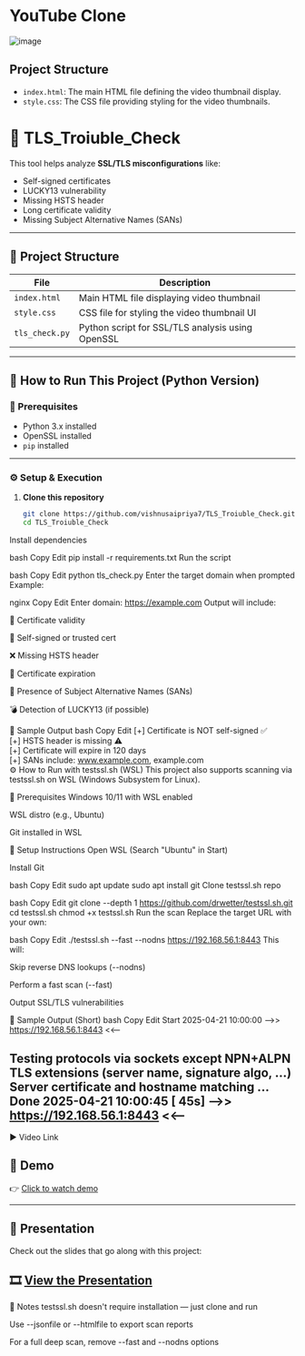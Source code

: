# YouTube Clone

![image](https://github.com/rishiiiidha/youtube-clone/assets/126899168/d52b2aa0-bf71-426d-bbed-1d2127e9be60)

## Project Structure

- `index.html`: The main HTML file defining the video thumbnail display.
- `style.css`: The CSS file providing styling for the video thumbnails.

# 🔐 TLS_Troiuble_Check

This tool helps analyze **SSL/TLS misconfigurations** like:

- Self-signed certificates
- LUCKY13 vulnerability
- Missing HSTS header
- Long certificate validity
- Missing Subject Alternative Names (SANs)

---

## 📁 Project Structure

| File         | Description                                       |
|--------------|---------------------------------------------------|
| `index.html` | Main HTML file displaying video thumbnail         |
| `style.css`  | CSS file for styling the video thumbnail UI       |
| `tls_check.py` | Python script for SSL/TLS analysis using OpenSSL |

---

## 🚀 How to Run This Project (Python Version)

### 🧰 Prerequisites

- Python 3.x installed
- OpenSSL installed
- `pip` installed

---

### ⚙️ Setup & Execution

1. **Clone this repository**
   ```bash
   git clone https://github.com/vishnusaipriya7/TLS_Troiuble_Check.git
   cd TLS_Troiuble_Check
Install dependencies

bash
Copy
Edit
pip install -r requirements.txt
Run the script

bash
Copy
Edit
python tls_check.py
Enter the target domain when prompted Example:

nginx
Copy
Edit
Enter domain: https://example.com
Output will include:

🧾 Certificate validity

🔐 Self-signed or trusted cert

❌ Missing HSTS header

📅 Certificate expiration

🧬 Presence of Subject Alternative Names (SANs)

💣 Detection of LUCKY13 (if possible)

🧪 Sample Output
bash
Copy
Edit
[+] Certificate is NOT self-signed ✅  
[+] HSTS header is missing ⚠️  
[+] Certificate will expire in 120 days  
[+] SANs include: www.example.com, example.com  
⚙️ How to Run with testssl.sh (WSL)
This project also supports scanning via testssl.sh on WSL (Windows Subsystem for Linux).

🧰 Prerequisites
Windows 10/11 with WSL enabled

WSL distro (e.g., Ubuntu)

Git installed in WSL

🧪 Setup Instructions
Open WSL (Search "Ubuntu" in Start)

Install Git

bash
Copy
Edit
sudo apt update
sudo apt install git
Clone testssl.sh repo

bash
Copy
Edit
git clone --depth 1 https://github.com/drwetter/testssl.sh.git
cd testssl.sh
chmod +x testssl.sh
Run the scan Replace the target URL with your own:

bash
Copy
Edit
./testssl.sh --fast --nodns https://192.168.56.1:8443
This will:

Skip reverse DNS lookups (--nodns)

Perform a fast scan (--fast)

Output SSL/TLS vulnerabilities

🧪 Sample Output (Short)
bash
Copy
Edit
Start 2025-04-21 10:00:00  -->>  https://192.168.56.1:8443  <<--

Testing protocols via sockets except NPN+ALPN
TLS extensions (server name, signature algo, ...)
Server certificate and hostname matching
...
Done 2025-04-21 10:00:45 [  45s] -->>  https://192.168.56.1:8443  <<--
---
▶️ Video Link
## 🎥 Demo

👉 [Click to watch demo](https://www.loom.com/share/97cfafc5a417472ea254ed7aed69e2a0?sid=a2286058-3f88-4cad-93cf-46015172cd8d)


---
## 📑 Presentation

Check out the slides that go along with this project:

🎞️ [View the Presentation](https://www.canva.com/design/DAGfQ6rSwYs/tDsBn6cb-WeZ0bMh0_aObA/edit?ui=eyJIIjp7IkEiOnRydWV9fQ)
---

📝 Notes
testssl.sh doesn't require installation — just clone and run

Use --jsonfile or --htmlfile to export scan reports

For a full deep scan, remove --fast and --nodns options
